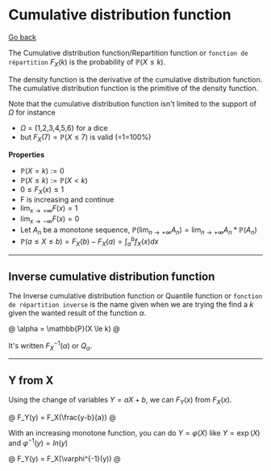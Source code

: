 # Cumulative distribution function

[Go back](..)

The Cumulative distribution function/Repartition function or `fonction de répartition` $F_X(k)$ is the probability of $\mathbb{P}(X \le k)$.

The density function is the derivative of the cumulative distribution function. The cumulative distribution function is the primitive of the density function.

Note that the cumulative distribution function isn't limited to the support of $\Omega$ for instance

* $\Omega$ = {1,2,3,4,5,6} for a dice
* but $F_X(7) = \mathbb{P}(X \le 7)$ is valid (=1=100%)

**Properties**

* $\mathbb{P}(X = k) := 0$
* $\mathbb{P}(X \le k) := \mathbb{P}(X < k)$
* $0 \le F_X(x) \le 1$
* F is increasing and continue
* $\lim_{x \rightarrow +\infty}F(x) = 1$
* $\lim_{x \rightarrow -\infty}F(x) = 0$
* Let $A_n$ be a monotone sequence, $\mathbb{P}(\lim_{n \rightarrow +\infty} A_n) = \lim_{n \rightarrow +\infty} A_n * \mathbb{P}(A_n)$
* $\mathbb{P}(a \le X \le b) = F_X(b) - F_X(a) = \int_{a}^{b} f_X(x)dx$

<hr class="sl">

## Inverse cumulative distribution function

The Inverse cumulative distribution function or Quantile function or `fonction de répartition inverse` is the name given when we are trying the find a $k$ given the wanted result of the function $\alpha$.

@
\alpha = \mathbb{P}(X \le k) 
@

It's written $F_X^{-1}(\alpha)$ or $Q_\alpha$.

<hr class="sl">

## Y from X

Using the change of variables $Y=aX+b$, we can $F_Y(x)$ from $F_X(x)$.

@
F_Y(y) = F_X(\frac{y-b}{a})
@

With an increasing monotone function, you can do $Y = \varphi(X)$ like $Y = \exp(X)$ and $\varphi^{-1}(y) = ln(y)$

@
F_Y(y) = F_X(\varphi^{-1}(y))
@